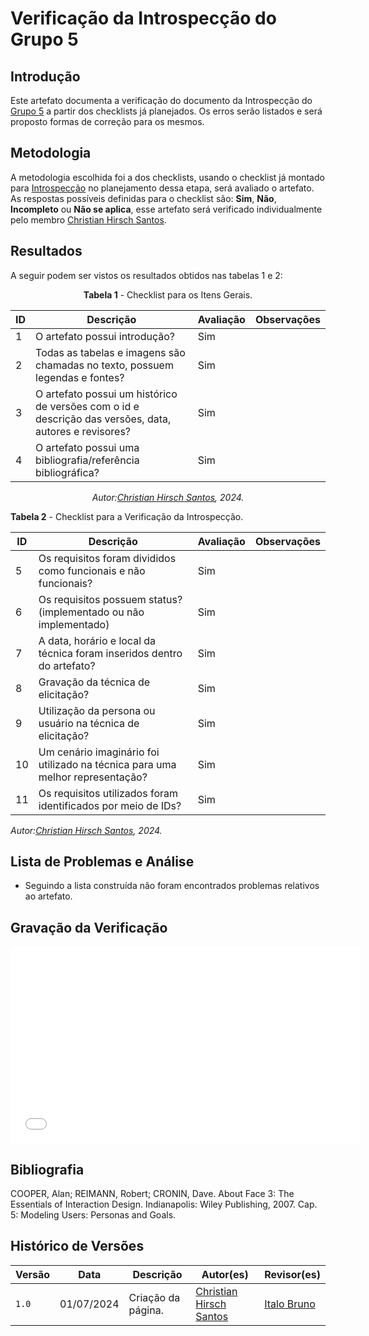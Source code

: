 # Verificação da Introspecção do Grupo 5

## Introdução

Este artefato documenta a verificação do documento da Introspecção do [Grupo 5](https://requisitos-de-software.github.io/2024.1-Sinesp_Cidadao/) a partir dos checklists já planejados. Os erros serão listados e será proposto formas de correção para os mesmos.


## Metodologia

A metodologia escolhida foi a dos checklists, usando o checklist já montado para [Introspecção](docs/Verificacao/Grupo5/entrega2/planejamento_entr_2.m) no planejamento dessa etapa, será avaliado o artefato. As respostas possíveis definidas para o checklist são:
**Sim**, **Não**, **Incompleto** ou **Não se aplica**, esse artefato será verificado individualmente pelo membro  [Christian Hirsch Santos](https://github.com/crstyhs).



## Resultados

A seguir podem ser vistos os resultados obtidos nas tabelas 1 e 2: 

<center>

**Tabela 1** - Checklist para os Itens Gerais.

| ID  | Descrição                                                                                              | Avaliação | Observações |
| --- | ------------------------------------------------------------------------------------------------------ | --------- | ----------- |
| 1   | O artefato possui introdução?                                                                          |   Sim        |             |
| 2   | Todas as tabelas e imagens são chamadas no texto, possuem legendas e fontes?                                      |  Sim         |             |
| 3   | O artefato possui um histórico de versões com o id e descrição das versões, data, autores e revisores? |   Sim        |             |
| 4   |     O artefato possui uma bibliografia/referência bibliográfica?                            |   Sim        |             |

_Autor:[Christian Hirsch Santos](https://github.com/crstyhs), 2024._


</center>



**Tabela 2** - Checklist para a Verificação da Introspecção.

| ID   | Descrição                                                                                         | Avaliação | Observações |
| ---- | ------------------------------------------------------------------------------------------------- | --------- | ----------- |
| 5 |    Os requisitos foram divididos como funcionais e não funcionais?                                                                       |  Sim         |          |            |
| 6 |      Os requisitos possuem status?(implementado ou não implementado)                                          |      Sim     |          |            |
| 7 |     A data, horário e local da técnica foram inseridos dentro do artefato?                                          |      Sim     |          |            |
| 8 |     Gravação da técnica de elicitação?                                         |      Sim     |          |            |
| 9 |      Utilização da persona ou usuário na técnica de elicitação?                                          |     Sim      |          |            |
| 10 |     Um cenário imaginário foi utilizado na técnica para uma melhor representação?                                         |   Sim        |          |            |
| 11 |     Os requisitos utilizados foram identificados por meio de IDs?                                      |     Sim      |          |            |

_Autor:[Christian Hirsch Santos](https://github.com/crstyhs), 2024._

</center>



## Lista de Problemas e Análise 

- Seguindo a lista construída não foram encontrados problemas relativos ao artefato.

## Gravação da Verificação 
<iframe width="560" height="315" src="xxxxx" title="YouTube video player" frameborder="0" allow="accelerometer; autoplay; clipboard-write; encrypted-media; gyroscope; picture-in-picture; web-share" referrerpolicy="strict-origin-when-cross-origin" allowfullscreen></iframe>


## Bibliografia


COOPER, Alan; REIMANN, Robert; CRONIN, Dave. About Face 3: The Essentials of Interaction Design. Indianapolis: Wiley Publishing, 2007. Cap. 5: Modeling Users: Personas and Goals.


## Histórico de Versões

| Versão | Data       | Descrição                                   | Autor(es)                                        | Revisor(es)                                      |
| ------ | ---------- | ------------------------------------------- | ------------------------------------------------ | ------------------------------------------------ |
| `1.0`  | 01/07/2024 | Criação da página.                          | [Christian Hirsch Santos](https://github.com/crstyhs) | [Italo Bruno](https://github.com/Italobrunom) |
